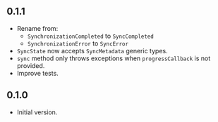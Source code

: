 ## 0.1.1

- Rename from:
  - `SynchronizationCompleted` to `SyncCompleted`
  - `SynchronizationError` to `SyncError`
- `SyncState` now accepts `SyncMetadata` generic types.
- `sync` method only throws exceptions when `progressCallback` is not provided.
- Improve tests.

## 0.1.0

- Initial version.

